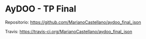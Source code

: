 # AyDOO - TP Final

Repositorio: https://github.com/MarianoCastellano/aydoo_final_json

Travis: https://travis-ci.org/MarianoCastellano/aydoo_final_json
